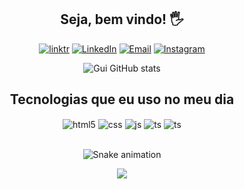 <div align="center">

## Seja, bem vindo! 🖐️

[![linktr](https://img.shields.io/badge/linktree-39E09B?style=for-the-badge&logo=linktree&logoColor=white)](https://linktr.ee/guicarbonesi)
[![LinkedIn](https://img.shields.io/badge/LinkedIn-0077B5?style=for-the-badge&logo=linkedin&logoColor=white)](https://www.linkedin.com/in/guicarbonesi/)
[![Email](https://img.shields.io/badge/Gmail-D14836?style=for-the-badge&logo=gmail&logoColor=white)](gui.carbonesi@gmail.com)
[![Instagram](https://img.shields.io/badge/Instagram-E4405F?style=for-the-badge&logo=instagram&logoColor=white)](https://www.instagram.com/gui_carbonesi/)

![Gui GitHub stats](https://github-readme-stats.vercel.app/api?username=guicarbonesi&show_icons=true&theme=dracula&count_private=true)

## Tecnologias que eu uso no meu dia

<div style="display: inline_block">
  <img align="center" alt="html5" src="https://img.shields.io/badge/HTML5-E34F26?style=for-the-badge&logo=html5&logoColor=white" />
  <img align="center" alt="css" src="https://img.shields.io/badge/CSS3-1572B6?style=for-the-badge&logo=css3&logoColor=white" />
  <img align="center" alt="js" src="https://img.shields.io/badge/JavaScript-F7DF1E?style=for-the-badge&logo=javascript&logoColor=black" />
  <img align="center" alt="ts" src="https://img.shields.io/badge/TypeScript-007ACC?style=for-the-badge&logo=typescript&logoColor=white" />
  <img align="center" alt="ts" src="https://img.shields.io/badge/Python-3776AB?style=for-the-badge&logo=python&logoColor=white" />
</div><br/>


  ![Snake animation](https://github.com/guicarbonesi/guicarbonesi/blob/output/github-contribution-grid-snake.svg)
 
</div>
 
<p align="center">   <img alingn="center" src="https://profile-counter.glitch.me/guicarbonesi/count.svg" /></p>
